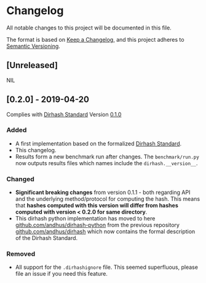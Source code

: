 # Changelog

All notable changes to this project will be documented in this file.

The format is based on [Keep a Changelog](https://keepachangelog.com/en/1.0.0/),
and this project adheres to [Semantic Versioning](https://semver.org/spec/v2.0.0.html).

## [Unreleased]

NIL

## [0.2.0] - 2019-04-20

Complies with [Dirhash Standard](https://github.com/andhus/dirhash) Version [0.1.0](https://github.com/andhus/dirhash/releases/v0.1.0)

### Added

- A first implementation based on the formalized [Dirhash Standard](https://github.com/andhus/dirhash).
- This changelog.
- Results form a new benchmark run after changes. The `benchmark/run.py` now outputs results files which names include the `dirhash.__version__`.

### Changed

- **Significant breaking changes** from version 0.1.1 - both regarding API and the
  underlying method/protocol for computing the hash. This means that **hashes
  computed with this version will differ from hashes computed with version < 0.2.0 for
  same directory**.
- This dirhash python implementation has moved to here
  [github.com/andhus/dirhash-python](https://github.com/andhus/dirhash-python) from
  the previous repository
  [github.com/andhus/dirhash](https://github.com/andhus/dirhash)
  which now contains the formal description of the Dirhash Standard.

### Removed

- All support for the `.dirhashignore` file. This seemed superfluous, please file an
  issue if you need this feature.
